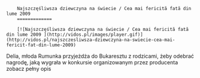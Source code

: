 
        Najszczęśliwsza dziewczyna na świecie / Cea mai fericită fată din lume 2009 
        =============
        
        [![Najszczęśliwsza dziewczyna na świecie / Cea mai fericită fată din lume 2009 ](http://vidos.pl/images/player.gif)](http://vidos.pl/najszczesliwsza-dziewczyna-na-swiecie-cea-mai-fericit-fat-din-lume-2009)
        
        
 Delia, młoda Rumunka przyjeżdża do Bukaresztu z rodzicami, żeby odebrać nagrodę, jaką wygrała w konkursie organizowanym przez producenta zobacz pełny opis
    